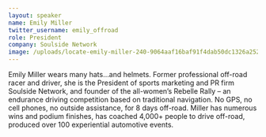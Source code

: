 ```yaml
---
layout: speaker
name: Emily Miller
twitter_username: emily_offroad
role: President
company: Soulside Network
image: /uploads/locate-emily-miller-240-9064aaf16baf91f4dab50dc1326a2521.jpg
---
```


Emily Miller wears many hats…and helmets. Former professional off-road racer and driver, she is the President of sports marketing and PR firm Soulside Network, and founder of the all-women’s Rebelle Rally – an endurance driving competition based on traditional navigation. No GPS, no cell phones, no outside assistance, for 8 days off-road. Miller has numerous wins and podium finishes, has coached 4,000+ people to drive off-road, produced over 100 experiential automotive events.